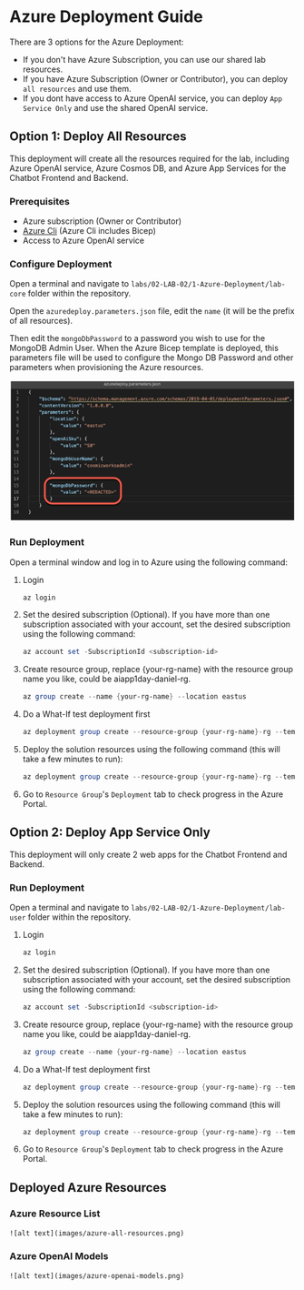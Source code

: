 # Azure Deployment Guide

There are 3 options for the Azure Deployment:

- If you don't have Azure Subscription, you can use our shared lab resources.
- If you have Azure Subscription (Owner or Contributor), you can deploy `all resources` and use them.
- If you dont have access to Azure OpenAI service, you can deploy `App Service Only` and use the shared OpenAI service.

## Option 1: Deploy All Resources

This deployment will create all the resources required for the lab, including Azure OpenAI service, Azure Cosmos DB, and Azure App Services for the Chatbot Frontend and Backend.

### Prerequisites

- Azure subscription (Owner or Contributor)
- [Azure Cli](https://learn.microsoft.com/en-us/cli/azure/install-azure-cli) (Azure Cli includes Bicep)
- Access to Azure OpenAI service

### Configure Deployment

Open a terminal and navigate to `labs/02-LAB-02/1-Azure-Deployment/lab-core` folder within the repository.

Open the `azuredeploy.parameters.json` file, edit the `name` (it will be the prefix of all resources).

Then edit the `mongoDbPassword` to a password you wish to use for the MongoDB Admin User. When the Azure Bicep template is deployed, this parameters file will be used to configure the Mongo DB Password and other parameters when provisioning the Azure resources.

![editing the azuredeploy.parameters.json file with mongoDBPassword parameter highlighted](images/editor-azuredeploy-parameters-json-password.png)

### Run Deployment

Open a terminal window and log in to Azure using the following command:

1. Login

   ```Powershell
   az login
   ```

2. Set the desired subscription (Optional). If you have more than one subscription associated with your account, set the desired subscription using the following command:

   ```Powershell
   az account set -SubscriptionId <subscription-id>
   ```

3. Create resource group, replace \{your-rg-name\} with the resource group name you like, could be aiapp1day-daniel-rg.

   ```Powershell
   az group create --name {your-rg-name} --location eastus
   ```

4. Do a What-If test deployment first

   ```Powershell
   az deployment group create --resource-group {your-rg-name}-rg --template-file ./azuredeploy.bicep --parameters ./azuredeploy.parameters.json --what-if
   ```

5. Deploy the solution resources using the following command (this will take a few minutes to run):

   ```Powershell
   az deployment group create --resource-group {your-rg-name}-rg --template-file ./azuredeploy.bicep --parameters ./azuredeploy.parameters.json
   ```

6. Go to `Resource Group`'s `Deployment` tab to check progress in the Azure Portal.


## Option 2: Deploy App Service Only

This deployment will only create 2 web apps for the Chatbot Frontend and Backend.

### Run Deployment

Open a terminal and navigate to `labs/02-LAB-02/1-Azure-Deployment/lab-user` folder within the repository.

1. Login

   ```Powershell
   az login
   ```

2. Set the desired subscription (Optional). If you have more than one subscription associated with your account, set the desired subscription using the following command:

   ```Powershell
   az account set -SubscriptionId <subscription-id>
   ```

3. Create resource group, replace \{your-rg-name\} with the resource group name you like, could be aiapp1day-daniel-rg.

   ```Powershell
   az group create --name {your-rg-name} --location eastus
   ```

4. Do a What-If test deployment first

   ```Powershell
   az deployment group create --resource-group {your-rg-name}-rg --template-file ./azuredeploy.bicep --parameters ./azuredeploy.parameters.json --what-if
   ```

5. Deploy the solution resources using the following command (this will take a few minutes to run):

   ```Powershell
   az deployment group create --resource-group {your-rg-name}-rg --template-file ./azuredeploy.bicep --parameters ./azuredeploy.parameters.json
   ```

6. Go to `Resource Group`'s `Deployment` tab to check progress in the Azure Portal.


## Deployed Azure Resources

### Azure Resource List

    ![alt text](images/azure-all-resources.png)

### Azure OpenAI Models

    ![alt text](images/azure-openai-models.png)
